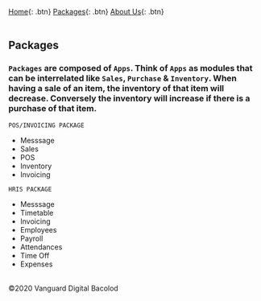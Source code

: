 [Home](https://wiserp-ph.github.io/wiserp){: .btn}
[Packages](https://wiserp-ph.github.io/wiserp/packages){: .btn}
[About Us](https://wiserp-ph.github.io/wiserp/about){: .btn}
<br/>
<br/>

## Packages

### `Packages` are composed of `Apps`. Think of `Apps` as modules that can be interrelated like `Sales`, `Purchase` & `Inventory`. When having a sale of an item, the inventory of that item will decrease. Conversely the inventory will increase if there is a purchase of that item. 

```
POS/INVOICING PACKAGE
```
- Messsage 
- Sales 
- POS 
- Inventory 
- Invoicing 


```
HRIS PACKAGE
```
- Messsage 
- Timetable
- Invoicing 
- Employees
- Payroll
- Attendances
- Time Off
- Expenses 

 
<br/>
©2020 Vanguard Digital Bacolod
